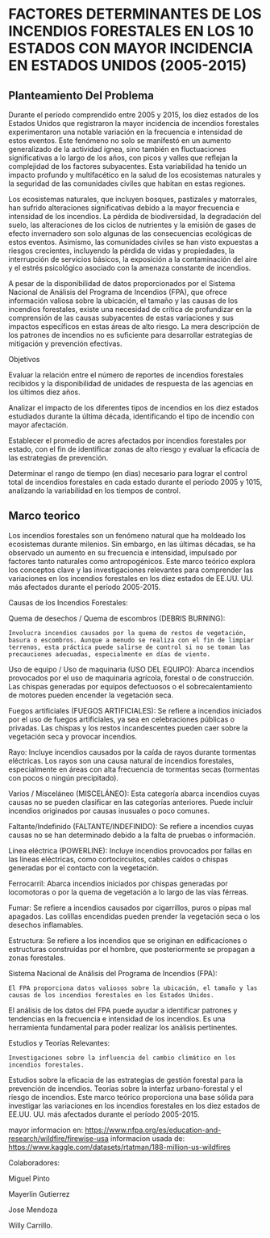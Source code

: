 #  FACTORES DETERMINANTES DE LOS INCENDIOS FORESTALES EN LOS 10 ESTADOS CON MAYOR INCIDENCIA EN ESTADOS UNIDOS (2005-2015)
 
## Planteamiento Del Problema

Durante el período comprendido entre 2005 y 2015, los diez estados de los Estados Unidos que registraron la mayor incidencia de incendios forestales experimentaron una notable variación en la frecuencia e intensidad de estos eventos. Este fenómeno no solo se manifestó en un aumento generalizado de la actividad ígnea, sino también en fluctuaciones significativas a lo largo de los años, con picos y valles que reflejan la complejidad de los factores subyacentes. Esta variabilidad ha tenido un impacto profundo y multifacético en la salud de los ecosistemas naturales y la seguridad de las comunidades civiles que habitan en estas regiones.

Los ecosistemas naturales, que incluyen bosques, pastizales y matorrales, han sufrido alteraciones significativas debido a la mayor frecuencia e intensidad de los incendios. La pérdida de biodiversidad, la degradación del suelo, las alteraciones de los ciclos de nutrientes y la emisión de gases de efecto invernadero son solo algunas de las consecuencias ecológicas de estos eventos. Asimismo, las comunidades civiles se han visto expuestas a riesgos crecientes, incluyendo la pérdida de vidas y propiedades, la interrupción de servicios básicos, la exposición a la contaminación del aire y el estrés psicológico asociado con la amenaza constante de incendios.

A pesar de la disponibilidad de datos proporcionados por el Sistema Nacional de Análisis del Programa de Incendios (FPA), que ofrece información valiosa sobre la ubicación, el tamaño y las causas de los incendios forestales, existe una necesidad de crítica de profundizar en la comprensión de las causas subyacentes de estas variaciones y sus impactos específicos en estas áreas de alto riesgo. La mera descripción de los patrones de incendios no es suficiente para desarrollar estrategias de mitigación y prevención efectivas.

Objetivos

Evaluar la relación entre el número de reportes de incendios forestales recibidos y la disponibilidad de unidades de respuesta de las agencias en los últimos diez años.

Analizar el impacto de los diferentes tipos de incendios  en los diez estados estudiados durante la última década, identificando el tipo de incendio con mayor afectación.

Establecer el promedio de acres afectados por incendios forestales por estado, con el fin de identificar zonas de alto riesgo y evaluar la eficacia de las estrategias de prevención.

Determinar el rango de tiempo (en dias) necesario para lograr el control total de incendios forestales en cada estado durante el período 2005 y 1015, analizando la variabilidad en los tiempos de control.


## Marco teorico

Los incendios forestales son un fenómeno natural que ha moldeado los ecosistemas durante milenios. Sin embargo, en las últimas décadas, se ha observado un aumento en su frecuencia e intensidad, impulsado por factores tanto naturales como antropogénicos. Este marco teórico explora los conceptos clave y las investigaciones relevantes para comprender las variaciones en los incendios forestales en los diez estados de EE.UU. UU. más afectados durante el período 2005-2015.

Causas de los Incendios Forestales:

Quema de desechos / Quema de escombros (DEBRIS BURNING):

    Involucra incendios causados ​​por la quema de restos de vegetación, basura o escombros. Aunque a menudo se realiza con el fin de limpiar terrenos, esta práctica puede salirse de control si no se toman las precauciones adecuadas, especialmente en días de viento.

Uso de equipo / Uso de maquinaria (USO DEL EQUIPO):
    Abarca incendios provocados por el uso de maquinaria agrícola, forestal o de construcción. Las chispas generadas por equipos defectuosos o el sobrecalentamiento de motores pueden encender la vegetación seca.

Fuegos artificiales (FUEGOS ARTIFICIALES):
    Se refiere a incendios iniciados por el uso de fuegos artificiales, ya sea en celebraciones públicas o privadas. Las chispas y los restos incandescentes pueden caer sobre la vegetación seca y provocar incendios.

Rayo:
    Incluye incendios causados ​​por la caída de rayos durante tormentas eléctricas. Los rayos son una causa natural de incendios forestales, especialmente en áreas con alta frecuencia de tormentas secas (tormentas con pocos o ningún precipitado).

Varios / Misceláneo (MISCELÁNEO):
    Esta categoría abarca incendios cuyas causas no se pueden clasificar en las categorías anteriores. Puede incluir incendios originados por causas inusuales o poco comunes.

Faltante/Indefinido (FALTANTE/INDEFINIDO):
    Se refiere a incendios cuyas causas no se han determinado debido a la falta de pruebas o información.

Línea eléctrica (POWERLINE):
    Incluye incendios provocados por fallas en las líneas eléctricas, como cortocircuitos, cables caídos o chispas generadas por el contacto con la vegetación.

Ferrocarril:
    Abarca incendios iniciados por chispas generadas por locomotoras o por la quema de vegetación a lo largo de las vías férreas.

Fumar:
    Se refiere a incendios causados ​​por cigarrillos, puros o pipas mal apagados. Las colillas encendidas pueden prender la vegetación seca o los desechos inflamables.

Estructura:
    Se refiere a los incendios que se originan en edificaciones o estructuras construidas por el hombre, que posteriormente se propagan a zonas forestales.



Sistema Nacional de Análisis del Programa de Incendios (FPA):

    El FPA proporciona datos valiosos sobre la ubicación, el tamaño y las causas de los incendios forestales en los Estados Unidos.
El análisis de los datos del FPA puede ayudar a identificar patrones y tendencias en la frecuencia e intensidad de los incendios.
Es una herramienta fundamental para poder realizar los análisis pertinentes.

Estudios y Teorías Relevantes:

    Investigaciones sobre la influencia del cambio climático en los incendios forestales.
Estudios sobre la eficacia de las estrategias de gestión forestal para la prevención de incendios.
Teorías sobre la interfaz urbano-forestal y el riesgo de incendios.
Este marco teórico proporciona una base sólida para investigar las variaciones en los incendios forestales en los diez estados de EE.UU. UU. más afectados durante el período 2005-2015.

mayor informacion en: https://www.nfpa.org/es/education-and-research/wildfire/firewise-usa
informacion usada de: https://www.kaggle.com/datasets/rtatman/188-million-us-wildfires

Colaboradores:

Miguel Pinto

Mayerlin Gutierrez

Jose Mendoza

Willy Carrillo.
